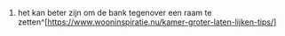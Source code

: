 1. het kan beter zijn om de bank tegenover een raam te zetten^[https://www.wooninspiratie.nu/kamer-groter-laten-lijken-tips/]